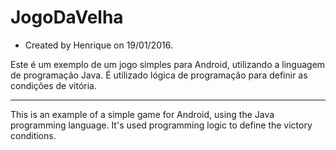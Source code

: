 # JogoDaVelha

* Created by Henrique on 19/01/2016.

Este é um exemplo de um jogo simples para Android, utilizando a linguagem de programação Java. É utilizado lógica de programação para definir as condições de vitória.

------------------------------------------------------------------------------------------------

This is an example of a simple game for Android, using the Java programming language. It's used programming logic to define the victory conditions.
